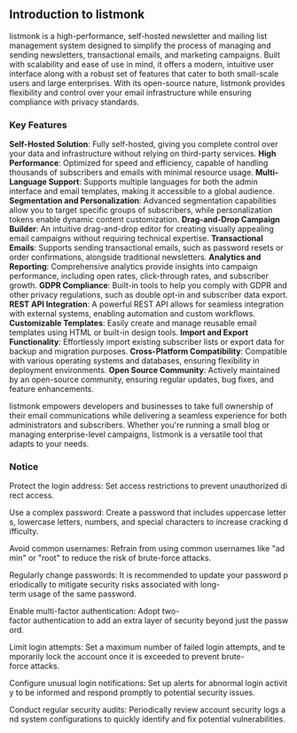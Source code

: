 ## Introduction to listmonk

listmonk is a high-performance, self-hosted newsletter and mailing list management system designed to simplify the process of managing and sending newsletters, transactional emails, and marketing campaigns. Built with scalability and ease of use in mind, it offers a modern, intuitive user interface along with a robust set of features that cater to both small-scale users and large enterprises. With its open-source nature, listmonk provides flexibility and control over your email infrastructure while ensuring compliance with privacy standards.

### Key Features

**Self-Hosted Solution**: Fully self-hosted, giving you complete control over your data and infrastructure without relying on third-party services.
**High Performance**: Optimized for speed and efficiency, capable of handling thousands of subscribers and emails with minimal resource usage.
**Multi-Language Support**: Supports multiple languages for both the admin interface and email templates, making it accessible to a global audience.
**Segmentation and Personalization**: Advanced segmentation capabilities allow you to target specific groups of subscribers, while personalization tokens enable dynamic content customization.
**Drag-and-Drop Campaign Builder**: An intuitive drag-and-drop editor for creating visually appealing email campaigns without requiring technical expertise.
**Transactional Emails**: Supports sending transactional emails, such as password resets or order confirmations, alongside traditional newsletters.
**Analytics and Reporting**: Comprehensive analytics provide insights into campaign performance, including open rates, click-through rates, and subscriber growth.
**GDPR Compliance**: Built-in tools to help you comply with GDPR and other privacy regulations, such as double opt-in and subscriber data export.
**REST API Integration**: A powerful REST API allows for seamless integration with external systems, enabling automation and custom workflows.
**Customizable Templates**: Easily create and manage reusable email templates using HTML or built-in design tools.
**Import and Export Functionality**: Effortlessly import existing subscriber lists or export data for backup and migration purposes.
**Cross-Platform Compatibility**: Compatible with various operating systems and databases, ensuring flexibility in deployment environments.
**Open Source Community**: Actively maintained by an open-source community, ensuring regular updates, bug fixes, and feature enhancements.

listmonk empowers developers and businesses to take full ownership of their email communications while delivering a seamless experience for both administrators and subscribers. Whether you're running a small blog or managing enterprise-level campaigns, listmonk is a versatile tool that adapts to your needs.

### Notice

Protect the login address: Set access restrictions to prevent unauthorized direct access.
    
Use a complex password: Create a password that includes uppercase letters, lowercase letters, numbers, and special characters to increase cracking difficulty.
    
Avoid common usernames: Refrain from using common usernames like "admin" or "root" to reduce the risk of brute-force attacks.
    
Regularly change passwords: It is recommended to update your password periodically to mitigate security risks associated with long-term usage of the same password.
    
Enable multi-factor authentication: Adopt two-factor authentication to add an extra layer of security beyond just the password.
    
Limit login attempts: Set a maximum number of failed login attempts, and temporarily lock the account once it is exceeded to prevent brute-force attacks.
    
Configure unusual login notifications: Set up alerts for abnormal login activity to be informed and respond promptly to potential security issues.
    
Conduct regular security audits: Periodically review account security logs and system configurations to quickly identify and fix potential vulnerabilities.
        